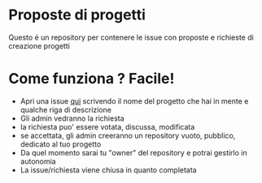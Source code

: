 # Proposte di progetti
Questo é un repository per contenere le issue con proposte e richieste di creazione progetti

# Come funziona ? Facile!
- Apri una issue [qui](https://github.com/La-Locanda-Del-Tech/proposte_di_progetti/issues?q=is%3Aissue+is%3Aopen+sort%3Aupdated-desc) scrivendo il nome del progetto che hai in mente e qualche riga di descrizione
- Gli admin vedranno la richiesta 
- la richiesta puo' essere votata, discussa, modificata 
- se accettata, gli admin creeranno un repository vuoto, pubblico, dedicato al tuo progetto
- Da quel momento sarai tu "owner" del repository e potrai gestirlo in autonomia
- La issue/richiesta viene chiusa in quanto completata



  
